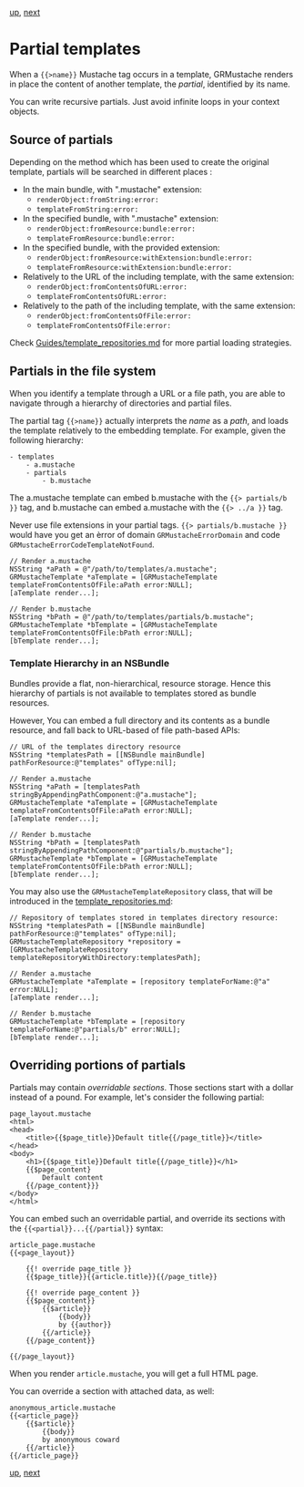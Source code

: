 [up](introduction.md), [next](template_repositories.md)

Partial templates
=================

When a `{{>name}}` Mustache tag occurs in a template, GRMustache renders in place the content of another template, the *partial*, identified by its name.

You can write recursive partials. Just avoid infinite loops in your context objects.


Source of partials
------------------

Depending on the method which has been used to create the original template, partials will be searched in different places :

- In the main bundle, with ".mustache" extension:
    - `renderObject:fromString:error:`
    - `templateFromString:error:`
- In the specified bundle, with ".mustache" extension:
    - `renderObject:fromResource:bundle:error:`
    - `templateFromResource:bundle:error:`
- In the specified bundle, with the provided extension:
    - `renderObject:fromResource:withExtension:bundle:error:`
    - `templateFromResource:withExtension:bundle:error:`
- Relatively to the URL of the including template, with the same extension:
    - `renderObject:fromContentsOfURL:error:`
    - `templateFromContentsOfURL:error:`
- Relatively to the path of the including template, with the same extension:
    - `renderObject:fromContentsOfFile:error:`
    - `templateFromContentsOfFile:error:`

Check [Guides/template_repositories.md](template_repositories.md) for more partial loading strategies.


Partials in the file system
---------------------------

When you identify a template through a URL or a file path, you are able to navigate through a hierarchy of directories and partial files.

The partial tag `{{>name}}` actually interprets the *name* as a *path*, and loads the template relatively to the embedding template. For example, given the following hierarchy:

    - templates
        - a.mustache
        - partials
            - b.mustache

The a.mustache template can embed b.mustache with the `{{> partials/b }}` tag, and b.mustache can embed a.mustache with the `{{> ../a }}` tag.

Never use file extensions in your partial tags. `{{> partials/b.mustache }}` would have you get an èrror of domain `GRMustacheErrorDomain` and code `GRMustacheErrorCodeTemplateNotFound`. 

```objc
// Render a.mustache
NSString *aPath = @"/path/to/templates/a.mustache";
GRMustacheTemplate *aTemplate = [GRMustacheTemplate templateFromContentsOfFile:aPath error:NULL];
[aTemplate render...];

// Render b.mustache
NSString *bPath = @"/path/to/templates/partials/b.mustache";
GRMustacheTemplate *bTemplate = [GRMustacheTemplate templateFromContentsOfFile:bPath error:NULL];
[bTemplate render...];
```



### Template Hierarchy in an NSBundle

Bundles provide a flat, non-hierarchical, resource storage. Hence this hierarchy of partials is not available to templates stored as bundle resources.

However, You can embed a full directory and its contents as a bundle resource, and fall back to URL-based of file path-based APIs:

```objc
// URL of the templates directory resource
NSString *templatesPath = [[NSBundle mainBundle] pathForResource:@"templates" ofType:nil];

// Render a.mustache
NSString *aPath = [templatesPath stringByAppendingPathComponent:@"a.mustache"];
GRMustacheTemplate *aTemplate = [GRMustacheTemplate templateFromContentsOfFile:aPath error:NULL];
[aTemplate render...];

// Render b.mustache
NSString *bPath = [templatesPath stringByAppendingPathComponent:@"partials/b.mustache"];
GRMustacheTemplate *bTemplate = [GRMustacheTemplate templateFromContentsOfFile:bPath error:NULL];
[bTemplate render...];
```

You may also use the `GRMustacheTemplateRepository` class, that will be introduced in the [template_repositories.md](template_repositories.md):

```objc
// Repository of templates stored in templates directory resource:
NSString *templatesPath = [[NSBundle mainBundle] pathForResource:@"templates" ofType:nil];
GRMustacheTemplateRepository *repository = [GRMustacheTemplateRepository templateRepositoryWithDirectory:templatesPath];

// Render a.mustache
GRMustacheTemplate *aTemplate = [repository templateForName:@"a" error:NULL];
[aTemplate render...];

// Render b.mustache
GRMustacheTemplate *bTemplate = [repository templateForName:@"partials/b" error:NULL];
[bTemplate render...];
```

Overriding portions of partials
-------------------------------

Partials may contain *overridable sections*. Those sections start with a dollar instead of a pound. For example, let's consider the following partial:

    page_layout.mustache
    <html>
    <head>
        <title>{{$page_title}}Default title{{/page_title}}</title>
    </head>
    <body>
        <h1>{{$page_title}}Default title{{/page_title}}</h1>
        {{$page_content}
            Default content
        {{/page_content}}}
    </body>
    </html>

You can embed such an overridable partial, and override its sections with the `{{<partial}}...{{/partial}}` syntax:

    article_page.mustache
    {{<page_layout}}
    
        {{! override page_title }}
        {{$page_title}}{{article.title}}{{/page_title}}
        
        {{! override page_content }}
        {{$page_content}}
            {{$article}}
                {{body}}
                by {{author}}
            {{/article}}
        {{/page_content}}
        
    {{/page_layout}}

When you render `article.mustache`, you will get a full HTML page.

You can override a section with attached data, as well:

    anonymous_article.mustache
    {{<article_page}}
        {{$article}}
            {{body}}
            by anonymous coward
        {{/article}}
    {{/article_page}}

[up](introduction.md), [next](template_repositories.md)

